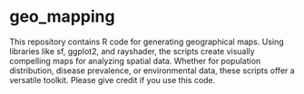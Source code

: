 # geo_mapping
This repository contains R code for generating geographical maps. Using libraries like sf, ggplot2, and rayshader, the scripts create visually compelling maps for analyzing spatial data. Whether for population distribution, disease prevalence, or environmental data, these scripts offer a versatile toolkit. Please give credit if you use this code.
